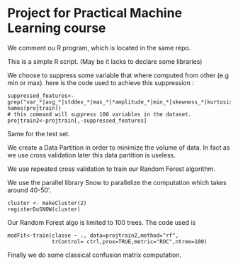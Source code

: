 
Project for Practical Machine Learning course
==============================================

We comment ou R program, which is located in the same repo.

This is a simple R script.
(May be it lacks to declare some libraries)

We choose to suppress some variable that where computed from other (e.g min or max).
here is the code used to achieve this suppression :

```
suppressed_features<-grep("var_*|avg_*|stddev_*|max_*|*amplitude_*|min_*|skewness_*|kurtosis_*", names(projtrain))
# this command will suppress 100 variables in the dataset.
projtrain2<-projtrain[,-suppressed_features]
```

Same for the test set.

We create a Data Partition in order to minimize the volume of data.
In fact as we use cross validation later this data partition is useless.

We use repeated cross validation to train our Random Forest algorithm.

We use the parallel library Snow to parallelize the computation which takes around 40-50'.

```
cluster <- makeCluster(2)
registerDoSNOW(cluster)
```

Our Random Forest algo is limited to 100 trees. The code used is
```
modFit<-train(classe ~ ., data=projtrain2,method="rf",
              trControl= ctrl,prox=TRUE,metric="ROC",ntree=100)
```

Finally we do some classical confusion matrix computation.
